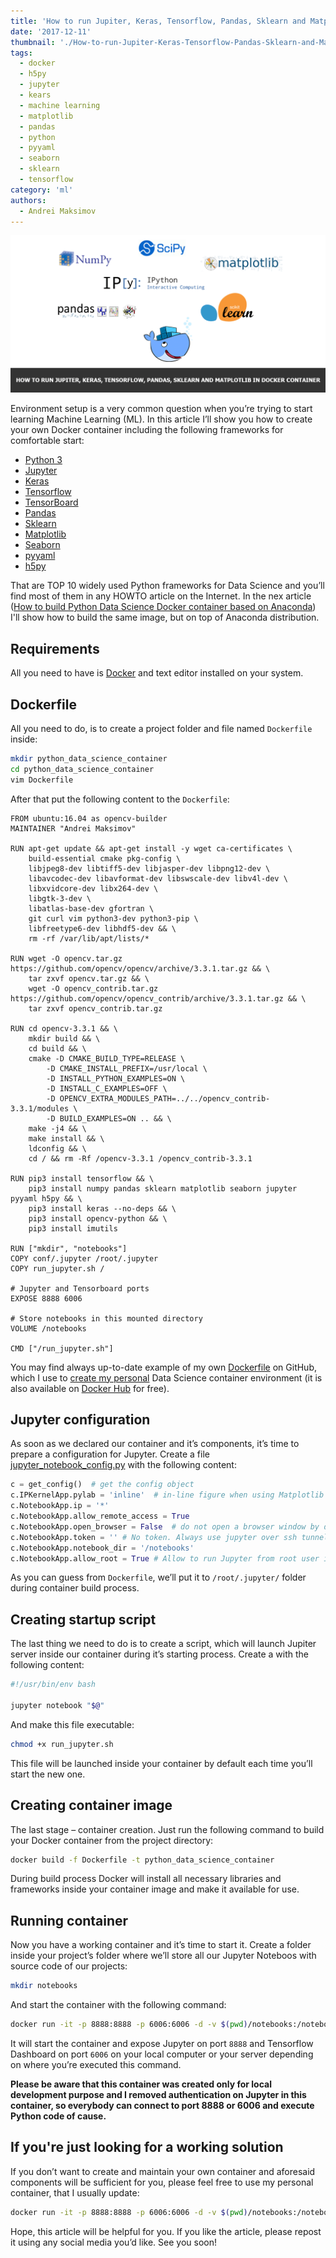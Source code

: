 ```yaml
---
title: 'How to run Jupiter, Keras, Tensorflow, Pandas, Sklearn and Matplotlib in Docker container'
date: '2017-12-11'
thumbnail: './How-to-run-Jupiter-Keras-Tensorflow-Pandas-Sklearn-and-Matplotlib-in-Docker-container.png'
tags:
  - docker
  - h5py
  - jupyter
  - kears
  - machine learning
  - matplotlib
  - pandas
  - python
  - pyyaml
  - seaborn
  - sklearn
  - tensorflow
category: 'ml'
authors:
  - Andrei Maksimov
---
```


![How to run Jupiter, Keras, Tensorflow, Pandas, Sklearn and Matplotlib in Docker container](How-to-run-Jupiter-Keras-Tensorflow-Pandas-Sklearn-and-Matplotlib-in-Docker-container.png)

Environment setup is a very common question when you’re trying to start learning Machine Learning (ML). In this article I’ll show you how to create your own Docker container including the following frameworks for comfortable start:

- [Python 3](https://www.python.org/)
- [Jupyter](http://jupyter.org/)
- [Keras](https://keras.io/)
- [Tensorflow](https://www.tensorflow.org/)
- [TensorBoard](https://www.tensorflow.org/guide/summaries_and_tensorboard)
- [Pandas](https://pandas.pydata.org/)
- [Sklearn](http://scikit-learn.org/stable/)
- [Matplotlib](https://matplotlib.org/)
- [Seaborn](https://seaborn.pydata.org/)
- [pyyaml](https://pypi.python.org/pypi/PyYAML)
- [h5py](http://www.h5py.org/)

That are TOP 10 widely used Python frameworks for Data Science and you’ll find most of them in any HOWTO article on the Internet. In the nex article ([How to build Python Data Science Docker container based on Anaconda](how-to-build-python-data-science-docker-container-based-on-anaconda)) I'll show how to build the same image, but on top of Anaconda distribution.

## Requirements

All you need to have is [Docker](https://www.docker.com/) and text editor installed on your system.

## Dockerfile

All you need to do, is to create a project folder and file named `Dockerfile` inside:

```sh
mkdir python_data_science_container
cd python_data_science_container
vim Dockerfile
```

After that put the following content to the `Dockerfile`:

```docker
FROM ubuntu:16.04 as opencv-builder
MAINTAINER "Andrei Maksimov"

RUN apt-get update && apt-get install -y wget ca-certificates \
    build-essential cmake pkg-config \
    libjpeg8-dev libtiff5-dev libjasper-dev libpng12-dev \
    libavcodec-dev libavformat-dev libswscale-dev libv4l-dev \
    libxvidcore-dev libx264-dev \
    libgtk-3-dev \
    libatlas-base-dev gfortran \
    git curl vim python3-dev python3-pip \
    libfreetype6-dev libhdf5-dev && \
    rm -rf /var/lib/apt/lists/*

RUN wget -O opencv.tar.gz https://github.com/opencv/opencv/archive/3.3.1.tar.gz && \
    tar zxvf opencv.tar.gz && \
    wget -O opencv_contrib.tar.gz https://github.com/opencv/opencv_contrib/archive/3.3.1.tar.gz && \
    tar zxvf opencv_contrib.tar.gz

RUN cd opencv-3.3.1 && \
    mkdir build && \
    cd build && \
    cmake -D CMAKE_BUILD_TYPE=RELEASE \
        -D CMAKE_INSTALL_PREFIX=/usr/local \
        -D INSTALL_PYTHON_EXAMPLES=ON \
        -D INSTALL_C_EXAMPLES=OFF \
        -D OPENCV_EXTRA_MODULES_PATH=../../opencv_contrib-3.3.1/modules \
        -D BUILD_EXAMPLES=ON .. && \
    make -j4 && \
    make install && \
    ldconfig && \
    cd / && rm -Rf /opencv-3.3.1 /opencv_contrib-3.3.1

RUN pip3 install tensorflow && \
    pip3 install numpy pandas sklearn matplotlib seaborn jupyter pyyaml h5py && \
    pip3 install keras --no-deps && \
    pip3 install opencv-python && \
    pip3 install imutils

RUN ["mkdir", "notebooks"]
COPY conf/.jupyter /root/.jupyter
COPY run_jupyter.sh /

# Jupyter and Tensorboard ports
EXPOSE 8888 6006

# Store notebooks in this mounted directory
VOLUME /notebooks

CMD ["/run_jupyter.sh"]
```

You may find always up-to-date example of my own [Dockerfile](https://github.com/andreivmaksimov/python_data_science/blob/master/Dockerfile) on GitHub, which I use to [create my personal](https://travis-ci.org/andreivmaksimov/python_data_science) Data Science container environment (it is also available on [Docker Hub](https://hub.docker.com/r/amaksimov/python_data_science/) for free).

## Jupyter configuration

As soon as we declared our container and it’s components, it’s time to prepare a configuration for Jupyter. Create a file [jupyter_notebook_config.py](https://github.com/andreivmaksimov/python_data_science/blob/master/jupyter_notebook_config.py) with the following content:

```python
c = get_config()  # get the config object
c.IPKernelApp.pylab = 'inline'  # in-line figure when using Matplotlib
c.NotebookApp.ip = '*'
c.NotebookApp.allow_remote_access = True
c.NotebookApp.open_browser = False  # do not open a browser window by default when using notebooks
c.NotebookApp.token = '' # No token. Always use jupyter over ssh tunnel
c.NotebookApp.notebook_dir = '/notebooks'
c.NotebookApp.allow_root = True # Allow to run Jupyter from root user inside Docker container
```

As you can guess from `Dockerfile`, we’ll put it to `/root/.jupyter/` folder during container build process.

## Creating startup script

The last thing we need to do is to create a script, which will launch Jupiter server inside our container during it’s starting process. Create a with the following content:

```sh
#!/usr/bin/env bash

jupyter notebook "$@"
```

And make this file executable:

```sh
chmod +x run_jupyter.sh
```

This file will be launched inside your container by default each time you’ll start the new one.

## Creating container image

The last stage – container creation. Just run the following command to build your Docker container from the project directory:

```sh
docker build -f Dockerfile -t python_data_science_container
```

During build process Docker will install all necessary libraries and frameworks inside your container image and make it available for use.

## Running container

Now you have a working container and it’s time to start it. Create a folder inside your project’s folder where we’ll store all our Jupyter Noteboos with source code of our projects:

```sh
mkdir notebooks
```

And start the container with the following command:

```sh
docker run -it -p 8888:8888 -p 6006:6006 -d -v $(pwd)/notebooks:/notebooks python_data_science_container
```

It will start the container and expose Jupyter on port `8888` and Tensorflow Dashboard on port `6006` on your local computer or your server depending on where you’re executed this command.

**Please be aware that this container was created only for local development purpose and I removed authentication on Jupyter in this container, so everybody can connect to port 8888 or 6006 and execute Python code of cause.**

## If you're just looking for a working solution

If you don’t want to create and maintain your own container and aforesaid components will be sufficient for you, please feel free to use my personal container, that I usually update:

```sh
docker run -it -p 8888:8888 -p 6006:6006 -d -v $(pwd)/notebooks:/notebooks amaksimov/python_data_science
```

Hope, this article will be helpful for you. If you like the article, please repost it using any social media you’d like. See you soon!
